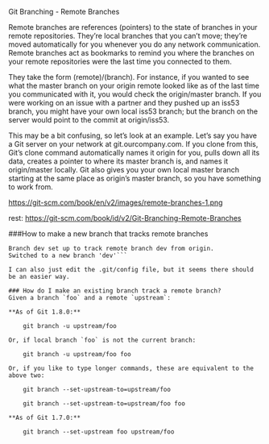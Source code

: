Git Branching - Remote Branches

Remote branches are references (pointers) to the state of branches in your remote repositories. They’re local branches that you can’t move; they’re moved automatically for you whenever you do any network communication. Remote branches act as bookmarks to remind you where the branches on your remote repositories were the last time you connected to them.


They take the form (remote)/(branch). For instance, if you wanted to see what the master branch on your origin remote looked like as of the last time you communicated with it, you would check the origin/master branch. If you were working on an issue with a partner and they pushed up an iss53 branch, you might have your own local iss53 branch; but the branch on the server would point to the commit at origin/iss53.

This may be a bit confusing, so let’s look at an example. Let’s say you have a Git server on your network at git.ourcompany.com. If you clone from this, Git’s clone command automatically names it origin for you, pulls down all its data, creates a pointer to where its master branch is, and names it origin/master locally. Git also gives you your own local master branch starting at the same place as origin’s master branch, so you have something to work from.

https://git-scm.com/book/en/v2/images/remote-branches-1.png

rest:
 https://git-scm.com/book/id/v2/Git-Branching-Remote-Branches

###How to make a new branch that tracks remote branches

```$ git checkout --track origin/dev
Branch dev set up to track remote branch dev from origin.
Switched to a new branch 'dev'```

I can also just edit the .git/config file, but it seems there should be an easier way.

### How do I make an existing branch track a remote branch?
Given a branch `foo` and a remote `upstream`:

**As of Git 1.8.0:**

    git branch -u upstream/foo

Or, if local branch `foo` is not the current branch:

    git branch -u upstream/foo foo

Or, if you like to type longer commands, these are equivalent to the above two:

    git branch --set-upstream-to=upstream/foo

    git branch --set-upstream-to=upstream/foo foo

**As of Git 1.7.0:**

    git branch --set-upstream foo upstream/foo

    

